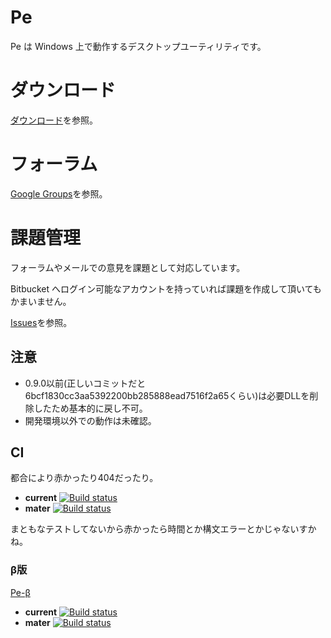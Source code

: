 # Pe

Pe は Windows 上で動作するデスクトップユーティリティです。


# ダウンロード

[ダウンロード](https://bitbucket.org/sk_0520/pe/downloads)を参照。


# フォーラム

[Google Groups](https://groups.google.com/d/forum/pe_development)を参照。


# 課題管理

フォーラムやメールでの意見を課題として対応しています。

Bitbucket へログイン可能なアカウントを持っていれば課題を作成して頂いてもかまいません。

[Issues](https://bitbucket.org/sk_0520/pe/issues?status=new&status=open)を参照。


## 注意

* 0.9.0以前(正しいコミットだと6bcf1830cc3aa5392200bb285888ead7516f2a65くらい)は必要DLLを削除したため基本的に戻し不可。
* 開発環境以外での動作は未確認。


## CI

都合により赤かったり404だったり。

 * **current** [![Build status](https://ci.appveyor.com/api/projects/status/5pxaya16d6afx9df?svg=true)](https://ci.appveyor.com/project/sk_0520/pe)
 * **mater** [![Build status](https://ci.appveyor.com/api/projects/status/5pxaya16d6afx9df/branch/master?svg=true)](https://ci.appveyor.com/project/sk_0520/pe/branch/master)

まともなテストしてないから赤かったら時間とか構文エラーとかじゃないすかね。

### β版

[Pe-β](https://ci.appveyor.com/project/sk_0520/pe-4vo6i)

 * **current** [![Build status](https://ci.appveyor.com/api/projects/status/ll41wy1edp5546hn?svg=true)](https://ci.appveyor.com/project/sk_0520/pe-4vo6i)
 * **mater** [![Build status](https://ci.appveyor.com/api/projects/status/ll41wy1edp5546hn/branch/master?svg=true)](https://ci.appveyor.com/project/sk_0520/pe-4vo6i/branch/master)


